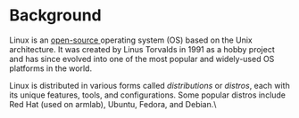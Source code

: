 # Background

Linux is an [open-source ](https://www.redhat.com/en/topics/open-source/what-is-open-source)operating system (OS) based on the Unix architecture. It was created by Linus Torvalds in 1991 as a hobby project and has since evolved into one of the most popular and widely-used OS platforms in the world.&#x20;

Linux is distributed in various forms called _distributions_ or _distros_, each with its unique features, tools, and configurations. Some popular distros include Red Hat (used on armlab), Ubuntu, Fedora, and Debian.\
